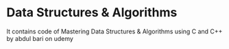 # Data Structures & Algorithms
It contains code of Mastering Data Structures & Algorithms using C and C++ by abdul bari on udemy
